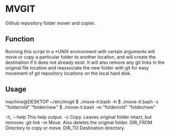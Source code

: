 # MVGIT

Github repository folder mover and copier.

## Function

Running this script in a *UNIX environment with certain arguments will move or
copy a particular folder to another location, and will create the destination
if it does not already exist. It will also remove any git links in the
original file location and reassociate the new folder with git for easy
movement of git repository locations on the local hard disk.

## Usage

machine@DESKTOP ~/etc/mvgit
$ ./move-it.bash -h
$ ./move-it.bash -c "folder/old" "folder/new"
$ ./move-it.bash -m "folder/old" "folder/new"

-h, --help   This help output.
-c           Copy. Leaves original folder intact, but removes .git link
-m           Move. Also deletes the original folder.
DIR_FROM     Directory to copy or move.
DIR_TO       Destination directory.
 